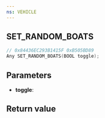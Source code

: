 ```yaml
---
ns: VEHICLE
---
```

## SET_RANDOM_BOATS

```c
// 0x84436EC293B1415F 0xB505BD89
Any SET_RANDOM_BOATS(BOOL toggle);
```


## Parameters
* **toggle**: 

## Return value

